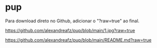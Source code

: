 # pup

Para download direto no Github, adicionar o "?raw=true" ao final.

https://github.com/alexandreafz/pup/blob/main/1.jpg?raw=true

https://github.com/alexandreafz/pup/blob/main/README.md?raw=true
